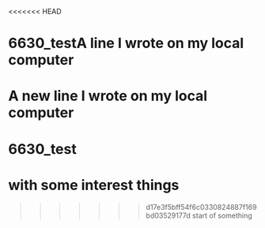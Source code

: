 <<<<<<< HEAD
# 6630_testA line I wrote on my local computer 
 A new line I wrote on my local computer
=======
# 6630_test

# with some interest things
>>>>>>> d17e3f5bff54f6c0330824887f169bd03529177d
start of something
